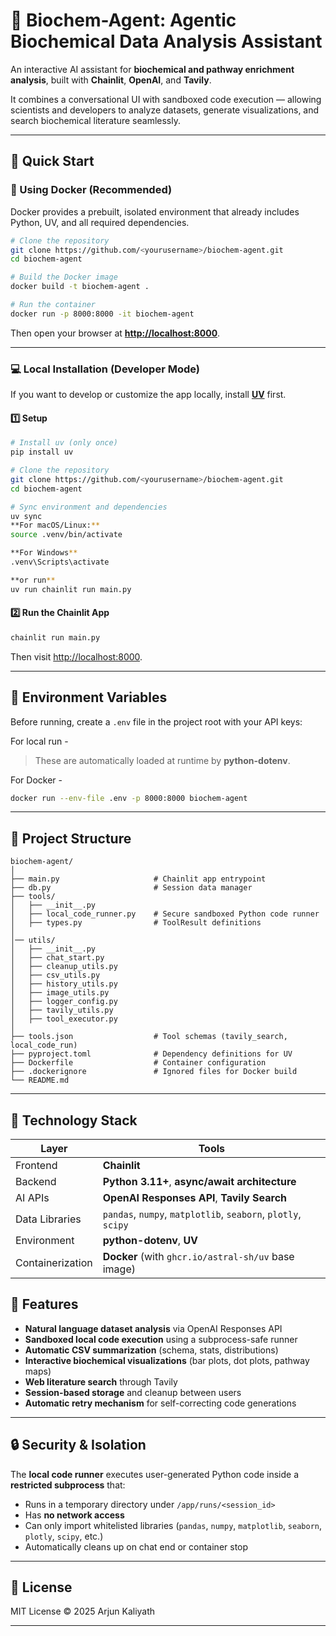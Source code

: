 # 🧬 Biochem-Agent: Agentic Biochemical Data Analysis Assistant

An interactive AI assistant for **biochemical and pathway enrichment analysis**, built with **Chainlit**, **OpenAI**, and **Tavily**.

It combines a conversational UI with sandboxed code execution — allowing scientists and developers to analyze datasets, generate visualizations, and search biochemical literature seamlessly.

---

## 🚀 Quick Start

### 🐳 Using Docker (Recommended)

Docker provides a prebuilt, isolated environment that already includes Python, UV, and all required dependencies.

```bash
# Clone the repository
git clone https://github.com/<yourusername>/biochem-agent.git
cd biochem-agent

# Build the Docker image
docker build -t biochem-agent .

# Run the container
docker run -p 8000:8000 -it biochem-agent
````

Then open your browser at **[http://localhost:8000](http://localhost:8000)**.


---

### 💻 Local Installation (Developer Mode)

If you want to develop or customize the app locally, install [**UV**](https://docs.astral.sh/uv/) first.

#### 1️⃣ Setup

```bash
# Install uv (only once)
pip install uv

# Clone the repository
git clone https://github.com/<yourusername>/biochem-agent.git
cd biochem-agent

# Sync environment and dependencies
uv sync
**For macOS/Linux:**
source .venv/bin/activate

**For Windows**
.venv\Scripts\activate

**or run**
uv run chainlit run main.py
```

#### 2️⃣ Run the Chainlit App

```bash
chainlit run main.py
```

Then visit [http://localhost:8000](http://localhost:8000).

---

## 🔑 Environment Variables

Before running, create a `.env` file in the project root with your API keys:


For local run - 

> These are automatically loaded at runtime by **python-dotenv**.

For Docker - 

```bash
docker run --env-file .env -p 8000:8000 biochem-agent
```

---

## 🧩 Project Structure

```
biochem-agent/
│
├── main.py                     # Chainlit app entrypoint
├── db.py                       # Session data manager
├── tools/
│   ├── __init__.py
│   ├── local_code_runner.py    # Secure sandboxed Python code runner
│   ├── types.py                # ToolResult definitions
│              
│── utils/
│   ├── __init__.py
│   ├── chat_start.py
│   ├── cleanup_utils.py
│   ├── csv_utils.py
│   ├── history_utils.py
│   ├── image_utils.py
│   ├── logger_config.py
│   ├── tavily_utils.py
│   ├── tool_executor.py
│
├── tools.json                  # Tool schemas (tavily_search, local_code_run)
├── pyproject.toml              # Dependency definitions for UV
├── Dockerfile                  # Container configuration
├── .dockerignore               # Ignored files for Docker build
└── README.md
```

---

## 🐍 Technology Stack

| Layer            | Tools                                                         |
| ---------------- | ------------------------------------------------------------- |
| Frontend         | **Chainlit**                                                  |
| Backend          | **Python 3.11+**, **async/await architecture**                |
| AI APIs          | **OpenAI Responses API**, **Tavily Search**                   |
| Data Libraries   | `pandas`, `numpy`, `matplotlib`, `seaborn`, `plotly`, `scipy` |
| Environment      | **python-dotenv**, **UV**                                     |
| Containerization | **Docker** (with `ghcr.io/astral-sh/uv` base image)           |


## 🧠 Features

* **Natural language dataset analysis** via OpenAI Responses API
* **Sandboxed local code execution** using a subprocess-safe runner
* **Automatic CSV summarization** (schema, stats, distributions)
* **Interactive biochemical visualizations** (bar plots, dot plots, pathway maps)
* **Web literature search** through Tavily
* **Session-based storage** and cleanup between users
* **Automatic retry mechanism** for self-correcting code generations

---

## 🔒 Security & Isolation

The **local code runner** executes user-generated Python code inside a **restricted subprocess** that:

* Runs in a temporary directory under `/app/runs/<session_id>`
* Has **no network access**
* Can only import whitelisted libraries (`pandas`, `numpy`, `matplotlib`, `seaborn`, `plotly`, `scipy`, etc.)
* Automatically cleans up on chat end or container stop


---

## 🧾 License

MIT License © 2025 Arjun Kaliyath

---

